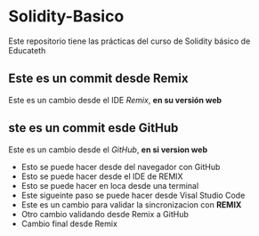 # Solidity-Basico
Este repositorio tiene las prácticas del curso de Solidity básico de Educateth

## Este es un commit desde Remix

Este es un cambio desde el IDE *Remix*, **en su versión web**

## ste es un commit esde GitHub

Este es un cambio desde el *GitHub*, **en si version web**
* Esto se puede hacer desde del navegador con GitHub
* Esto se puede hacer desde el IDE de REMIX
* Esto se puede hacer en loca desde una terminal
* Este sigueinte paso se puede hacer desde Visal Studio Code
* Este es un cambio para validar la sincronizacion con **REMIX**
* Otro cambio validando desde Remix a GitHub
* Cambio final desde Remix

